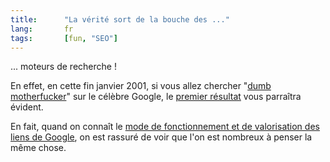 ```yaml
---
title:      "La vérité sort de la bouche des ..."
lang:       fr
tags:       [fun, "SEO"]
---
```



... moteurs de recherche !

En effet, en cette fin janvier 2001, si vous allez chercher "[dumb motherfucker](http://www.google.com/search?q=dumb+motherfucker)" sur le célèbre Google, le [premier résultat](http://www.georgewbushstore.com/) vous parraîtra évident.

En fait, quand on connaît le [mode de fonctionnement et de valorisation des liens de Google](http://www.google.com/technology/index.html), on est rassuré de voir que l'on est nombreux à penser la même chose.
